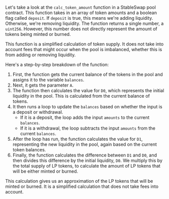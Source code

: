 Let's take a look at the `calc_token_amount` function in a StableSwap pool contract. This function takes in an array of token amounts and a boolean flag called `deposit`. If `deposit` is true, this means we're adding liquidity. Otherwise, we're removing liquidity. The function returns a single number, a `uint256`. However, this number does not directly represent the amount of tokens being minted or burned.

This function is a simplified calculation of token supply. It does not take into account fees that might occur when the pool is imbalanced, whether this is from adding or removing liquidity. 

Here's a step-by-step breakdown of the function:

1. First, the function gets the current balance of the tokens in the pool and assigns it to the variable `balances`.
2. Next, it gets the parameter `A`.
3. The function then calculates the value for `D0`, which represents the initial liquidity in the pool. This is calculated from the current balance of tokens.
4. It then runs a loop to update the `balances` based on whether the input is a deposit or withdrawal. 
    * If it is a deposit, the loop adds the input `amounts` to the current `balances`. 
    * If it is a withdrawal, the loop subtracts the input `amounts` from the current `balances`.
5. After the loop has run, the function calculates the value for `D1`, representing the new liquidity in the pool, again based on the current token balances.
6. Finally, the function calculates the difference between `D1` and `D0`, and then divides this difference by the initial liquidity, `D0`. We multiply this by the total supply of LP tokens, to calculate the amount of LP tokens that will be either minted or burned.

This calculation gives us an approximation of the LP tokens that will be minted or burned. It is a simplified calculation that does not take fees into account.  
